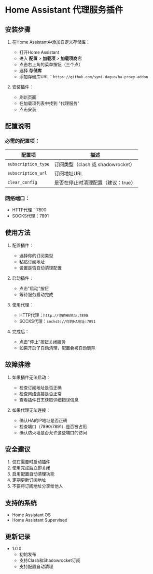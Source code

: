 # Home Assistant 代理服务插件

## 安装步骤

1. 在Home Assistant中添加自定义存储库：
   - 打开Home Assistant
   - 进入 **配置** > **加载项** > **加载项商店**
   - 点击右上角的菜单按钮（三个点）
   - 选择 **存储库**
   - 添加存储库URL：`https://github.com/symi-daguo/ha-proxy-addon`
   
2. 安装插件：
   - 刷新页面
   - 在加载项列表中找到 "代理服务"
   - 点击安装

## 配置说明

### 必需的配置项：

| 配置项 | 描述 |
|--------|------|
| `subscription_type` | 订阅类型（clash 或 shadowrocket） |
| `subscription_url` | 订阅地址URL |
| `clear_config` | 是否在停止时清理配置（建议：true） |

### 网络端口：

- HTTP代理：7890
- SOCKS代理：7891

## 使用方法

1. 配置插件：
   - 选择你的订阅类型
   - 粘贴订阅地址
   - 设置是否自动清理配置

2. 启动插件：
   - 点击"启动"按钮
   - 等待服务启动完成

3. 使用代理：
   - HTTP代理：`http://你的HA地址:7890`
   - SOCKS代理：`socks5://你的HA地址:7891`

4. 完成后：
   - 点击"停止"按钮关闭服务
   - 如果开启了自动清理，配置会被自动删除

## 故障排除

1. 如果插件无法启动：
   - 检查订阅地址是否正确
   - 检查网络连接是否正常
   - 查看插件日志获取详细错误信息

2. 如果代理无法连接：
   - 确认HA的IP地址是否正确
   - 检查端口（7890/7891）是否被占用
   - 确认防火墙是否允许这些端口的访问

## 安全建议

1. 仅在需要时启动插件
2. 使用完成后立即关闭
3. 启用配置自动清理功能
4. 定期更新订阅地址
5. 不要将订阅地址分享给他人

## 支持的系统

- Home Assistant OS
- Home Assistant Supervised

## 更新记录

- 1.0.0
  - 初始发布
  - 支持Clash和Shadowrocket订阅
  - 支持配置自动清理 